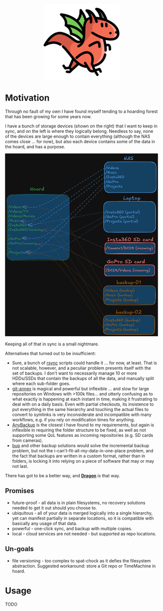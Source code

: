 <p align="center"><img src="doc/dragon.png" width="250px" /></p>

# Motivation

Through no fault of my own I have found myself tending to a hoarding forest that has been growing for some years now.

I have a bunch of storage devices (shown on the right) that I want to keep in sync, and on the left is where they
logically belong. Needless to say, none of the devices are large enough to contain everything (although the NAS comes
close ... for now), but also each device contains some of the data in the hoard, and has a purpose.

<img src="doc/Hoard Graph.png"/>

Keeping all of that in sync is a small nightmare.

Alternatives that turned out to be insufficient:

- Sure, a bunch of [rsync](https://linux.die.net/man/1/rsync) scripts could handle it ... for now, at least. That is not
  scalable, however, and a peculiar
  problem presents itself with the set of backups. I don't want to necessarily manage 10 or more HDDs/SSDs that contain
  the backups of all the data, and manually split where each sub-folder goes.
- [git-annex](https://git-annex.branchable.com/) is magical and powerful but inflexible ... and slow for large repositories on
  Windows with >100k files... and utterly confusing as to
  what exactly is happening at each instant in time, making it frustrating to deal with on a daily basis. Even with
  partial checkouts, its insistence to put everything in the same hierarchy and touching the actual files to convert to
  symlinks is very inconsiderate and incompatible with many workflows, e.g. if you rely on modification times for
  anything.
- [AnyBackup](https://anybackup.sourceforge.net/) is the closest I have found to my requirements, but again is
  inflexible in requiring the folder structure to be fixed, as well as not supporting some QoL features as incoming
  repositories (e.g. SD cards from cameras).
- [bup](https://bup.github.io/) and other backup solutions would solve the incremental backup problem, but not the
  i-can't-fit-all-my-data-in-one-place problem, and the fact that backups are written in a custom format, rather than in
  folders, is locking it into relying on a piece of software that may or may not last.

There has got to be a better way, and [**Dragon**](https://github.com/madcowbg/dragon) is that way.

## Promises

- future-proof - all data is in plain filesystems, no recovery solutions needed to get it out should you choose to.
- ubiquitous - all of your data is merged logically into a single hierarchy, yet can manifest partially in separate
  locations, so it is compatible with basically any usage of that data.
- powerful - one-click sync, and backup with multiple copies.
- local - cloud services are not needed - but supported as repo locations.

## Un-goals

- file versioning - too complex to spat-chock as it defies the filesystem abstraction. Suggested workaround: store a Git
  repo or TimeMachine in hoard.

# Usage
TODO